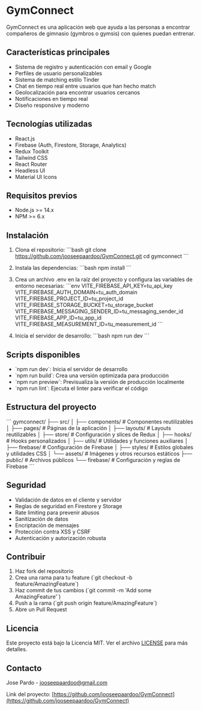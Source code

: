 # GymConnect

GymConnect es una aplicación web que ayuda a las personas a encontrar compañeros de gimnasio (gymbros o gymsis) con quienes puedan entrenar.

## Características principales

- Sistema de registro y autenticación con email y Google
- Perfiles de usuario personalizables
- Sistema de matching estilo Tinder
- Chat en tiempo real entre usuarios que han hecho match
- Geolocalización para encontrar usuarios cercanos
- Notificaciones en tiempo real
- Diseño responsive y moderno

## Tecnologías utilizadas

- React.js
- Firebase (Auth, Firestore, Storage, Analytics)
- Redux Toolkit
- Tailwind CSS
- React Router
- Headless UI
- Material UI Icons

## Requisitos previos

- Node.js >= 14.x
- NPM >= 6.x

## Instalación

1. Clona el repositorio:
\`\`\`bash
git clone https://github.com/jooseepaardoo/GymConnect.git
cd gymconnect
\`\`\`

2. Instala las dependencias:
\`\`\`bash
npm install
\`\`\`

3. Crea un archivo .env en la raíz del proyecto y configura las variables de entorno necesarias:
\`\`\`env
VITE_FIREBASE_API_KEY=tu_api_key
VITE_FIREBASE_AUTH_DOMAIN=tu_auth_domain
VITE_FIREBASE_PROJECT_ID=tu_project_id
VITE_FIREBASE_STORAGE_BUCKET=tu_storage_bucket
VITE_FIREBASE_MESSAGING_SENDER_ID=tu_messaging_sender_id
VITE_FIREBASE_APP_ID=tu_app_id
VITE_FIREBASE_MEASUREMENT_ID=tu_measurement_id
\`\`\`

4. Inicia el servidor de desarrollo:
\`\`\`bash
npm run dev
\`\`\`

## Scripts disponibles

- \`npm run dev\`: Inicia el servidor de desarrollo
- \`npm run build\`: Crea una versión optimizada para producción
- \`npm run preview\`: Previsualiza la versión de producción localmente
- \`npm run lint\`: Ejecuta el linter para verificar el código

## Estructura del proyecto

\`\`\`
gymconnect/
├── src/
│   ├── components/     # Componentes reutilizables
│   ├── pages/         # Páginas de la aplicación
│   ├── layouts/       # Layouts reutilizables
│   ├── store/         # Configuración y slices de Redux
│   ├── hooks/         # Hooks personalizados
│   ├── utils/         # Utilidades y funciones auxiliares
│   ├── firebase/      # Configuración de Firebase
│   ├── styles/        # Estilos globales y utilidades CSS
│   └── assets/        # Imágenes y otros recursos estáticos
├── public/            # Archivos públicos
└── firebase/          # Configuración y reglas de Firebase
\`\`\`

## Seguridad

- Validación de datos en el cliente y servidor
- Reglas de seguridad en Firestore y Storage
- Rate limiting para prevenir abusos
- Sanitización de datos
- Encriptación de mensajes
- Protección contra XSS y CSRF
- Autenticación y autorización robusta

## Contribuir

1. Haz fork del repositorio
2. Crea una rama para tu feature (\`git checkout -b feature/AmazingFeature\`)
3. Haz commit de tus cambios (\`git commit -m 'Add some AmazingFeature'\`)
4. Push a la rama (\`git push origin feature/AmazingFeature\`)
5. Abre un Pull Request

## Licencia

Este proyecto está bajo la Licencia MIT. Ver el archivo [LICENSE](LICENSE) para más detalles.

## Contacto

Jose Pardo - jooseepaardoo@gmail.com

Link del proyecto: [https://github.com/jooseepaardoo/GymConnect](https://github.com/jooseepaardoo/GymConnect)